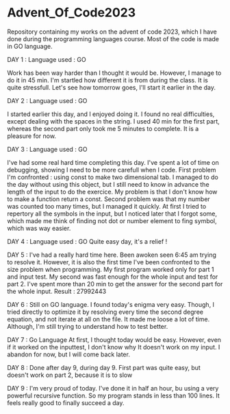# Advent_Of_Code2023
Repository containing my works on the advent of code 2023, which I have done during the programming languages course. Most of the code is made in GO language.

DAY 1 :
Language used : GO

Work has been way harder than I thought it would be. However, I manage to do it in 45 min. I'm startled how different it is from during the class. It is quite stressfull.
Let's see how tomorrow goes, I'll start it earlier in the day.

DAY 2 : 
Language used : GO

I started earlier this day, and I enjoyed doing it. 
I found no real difficulties, except dealing with the spaces in the string. I used 40 min for the first part, whereas the second part only took me 5 minutes to complete.
It is a pleasure for now.

DAY 3 :
Language used : GO

I've had some real hard time completing this day. I've spent a lot of time on debugging, showing I need to be more carefull when I code.
First problem I'm confronted : using const to make two dimensional tab. I managed to do the day without using this object, but I still need to know in advance the length of the input to do the exercice. My problem is that I don't know how to make a function return a const.
Second problem was that my number was counted too many times, but I managed it quickly. 
At first I tried to repertory all the symbols in the input, but I noticed later that I forgot some, which made me think of finding not dot or number element to fing symbol, which was way easier.

DAY 4 :
Language used : GO
Quite easy day, it's a relief !

DAY 5 : 
I've had a really hard time here. Been awoken seen 6:45 am trying to resolve it. However, it is also the first time I've been confronted to the size problem when programming. My first program worked only for part 1 and input test. My second was fast enough for the whole input and test for part 2. I've spent more than 20 min to get the answer for the second part for the whole input. 
Result : 27992443

DAY 6 :
Still on GO language.
I found today's enigma very easy. Though, I tried directly to optimize it by resolving every time the second degree equation, and not iterate at all on the file. It made me loose a lot of time. Although, I'm still trying to understand how to test better.

DAY 7 :
Go Language
At first, I thought today would be easy. However, even if it worked on the inputtest, I don't know why It doesn't work on my input. I abandon for now, but I will come back later.

DAY 8 :
Done after day 9, during day 9. First part was quite easy, but doesn't work on part 2, because it is to slow

DAY 9 :
I'm very proud of today. I've done it in half an hour, bu using a very powerful recursive function. So my program stands in less than 100 lines. It feels really good to finally succeed a day.
